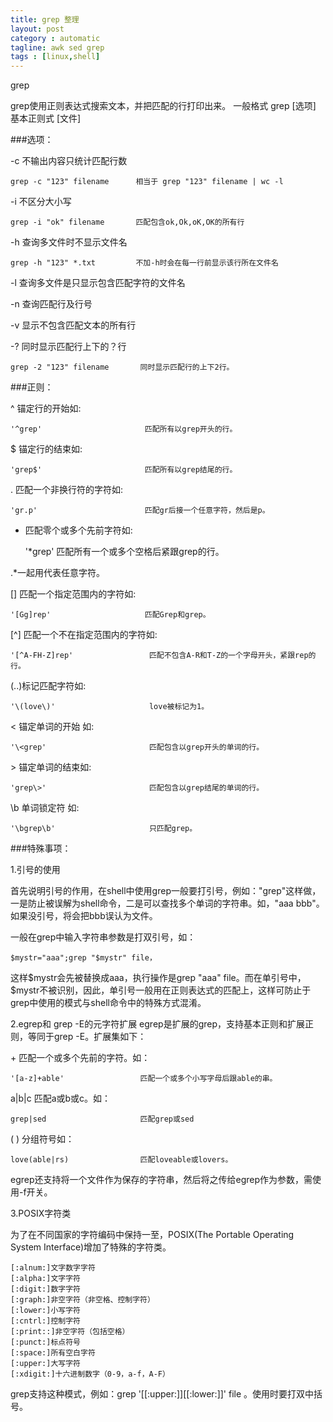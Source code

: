 ```yaml
---
title: grep 整理
layout: post
category : automatic
tagline: awk sed grep
tags : [linux,shell]
---
```

grep 

grep使用正则表达式搜索文本，并把匹配的行打印出来。 一般格式 grep [选项] 基本正则式 [文件]

###选项：

-c 不输出内容只统计匹配行数 

	grep -c "123" filename      相当于 grep "123" filename | wc -l

-i 不区分大小写

	grep -i "ok" filename       匹配包含ok,Ok,oK,OK的所有行

-h 查询多文件时不显示文件名

	grep -h "123" *.txt         不加-h时会在每一行前显示该行所在文件名

-l 查询多文件是只显示包含匹配字符的文件名

-n 查询匹配行及行号

-v 显示不包含匹配文本的所有行

-? 同时显示匹配行上下的？行

	grep -2 "123" filename       同时显示匹配行的上下2行。
    
###正则：

^ 锚定行的开始如:

    '^grep'                       匹配所有以grep开头的行。

$ 锚定行的结束如:

    'grep$'                       匹配所有以grep结尾的行。

. 匹配一个非换行符的字符如:

    'gr.p'                        匹配gr后接一个任意字符，然后是p。

* 匹配零个或多个先前字符如:

    '*grep'                       匹配所有一个或多个空格后紧跟grep的行。

.*一起用代表任意字符。

[] 匹配一个指定范围内的字符如:

    '[Gg]rep'                     匹配Grep和grep。

[^] 匹配一个不在指定范围内的字符如:

    '[^A-FH-Z]rep'                 匹配不包含A-R和T-Z的一个字母开头，紧跟rep的行。

\(..\)标记匹配字符如:

    '\(love\)'                     love被标记为1。

\< 锚定单词的开始 如:

    '\<grep'                       匹配包含以grep开头的单词的行。

\> 锚定单词的结束如:

    'grep\>'                       匹配包含以grep结尾的单词的行。

\b 单词锁定符 如: 

    '\bgrep\b'                     只匹配grep。

###特殊事项：

1.引号的使用

首先说明引号的作用，在shell中使用grep一般要打引号，例如："grep"这样做，一是防止被误解为shell命令，二是可以查找多个单词的字符串。如，"aaa  bbb"。如果没引号，将会把bbb误认为文件。

一般在grep中输入字符串参数是打双引号，如：

    $mystr="aaa";grep "$mystr" file，

这样$mystr会先被替换成aaa，执行操作是grep "aaa" file。而在单引号中，$mystr不被识别，因此，单引号一般用在正则表达式的匹配上，这样可防止于grep中使用的模式与shell命令中的特殊方式混淆。


2.egrep和 grep -E的元字符扩展
egrep是扩展的grep，支持基本正则和扩展正则，等同于grep -E。扩展集如下：

\+ 匹配一个或多个先前的字符。如：

    '[a-z]+able'                 匹配一个或多个小写字母后跟able的串。

a|b|c 匹配a或b或c。如：

    grep|sed                     匹配grep或sed

( )   分组符号如：

    love(able|rs)                匹配loveable或lovers。
    
egrep还支持将一个文件作为保存的字符串，然后将之传给egrep作为参数，需使用-f开关。



3.POSIX字符类

为了在不同国家的字符编码中保持一至，POSIX(The Portable Operating System Interface)增加了特殊的字符类。
 
    [:alnum:]文字数字字符
    [:alpha:]文字字符
    [:digit:]数字字符
    [:graph:]非空字符（非空格、控制字符）
    [:lower:]小写字符
    [:cntrl:]控制字符
    [:print::]非空字符（包括空格）
    [:punct:]标点符号
    [:space:]所有空白字符
    [:upper:]大写字符
    [:xdigit:]十六进制数字（0-9，a-f，A-F）
 
grep支持这种模式，例如：grep '[[:upper:]][[:lower:]]' file 。使用时要打双中括号。
